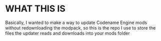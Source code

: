 # WHAT THIS IS
Basically, I wanted to make a way to update Codename Engine mods without redownloading the modpack, so this is the repo I use to store the files the updater reads and downloads into your mods folder
